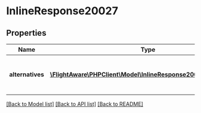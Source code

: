 # InlineResponse20027

## Properties
Name | Type | Description | Notes
------------ | ------------- | ------------- | -------------
**alternatives** | [**\FlightAware\PHPClient\Model\InlineResponse20027Alternatives[]**](InlineResponse20027Alternatives.md) | An array of other possible operator matches | [optional] 

[[Back to Model list]](../../README.md#documentation-for-models) [[Back to API list]](../../README.md#documentation-for-api-endpoints) [[Back to README]](../../README.md)

